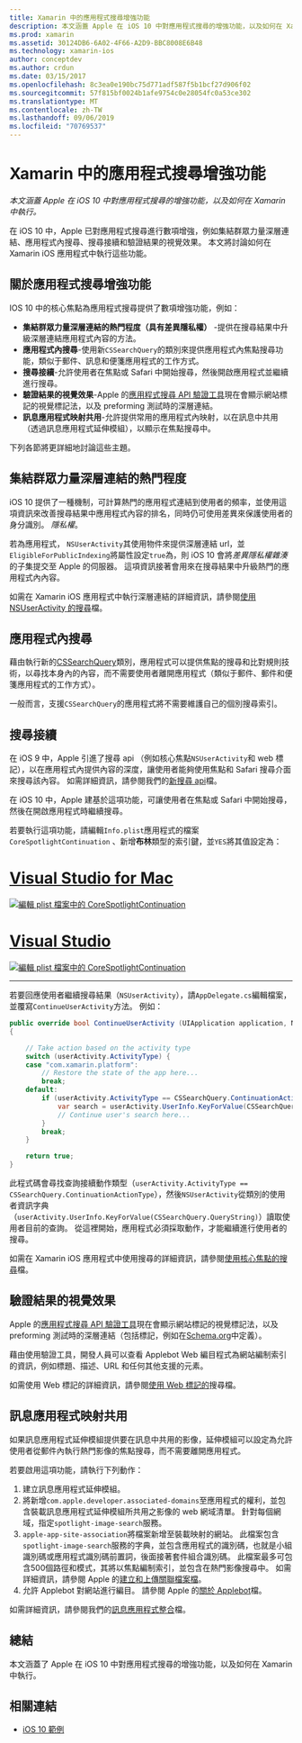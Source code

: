 ```yaml
---
title: Xamarin 中的應用程式搜尋增強功能
description: 本文涵蓋 Apple 在 iOS 10 中對應用程式搜尋的增強功能，以及如何在 Xamarin 中執行。
ms.prod: xamarin
ms.assetid: 30124DB6-6A02-4F66-A2D9-BBC8008E6B48
ms.technology: xamarin-ios
author: conceptdev
ms.author: crdun
ms.date: 03/15/2017
ms.openlocfilehash: 8c3ea0e190bc75d771adf587f5b1bcf27d906f02
ms.sourcegitcommit: 57f815bf0024b1afe9754c0e28054fc0a53ce302
ms.translationtype: MT
ms.contentlocale: zh-TW
ms.lasthandoff: 09/06/2019
ms.locfileid: "70769537"
---
```

# <a name="app-search-enhancements-in-xamarinios"></a>Xamarin 中的應用程式搜尋增強功能

_本文涵蓋 Apple 在 iOS 10 中對應用程式搜尋的增強功能，以及如何在 Xamarin 中執行。_

在 iOS 10 中，Apple 已對應用程式搜尋進行數項增強，例如集結群眾力量深層連結、應用程式內搜尋、搜尋接續和驗證結果的視覺效果。 本文將討論如何在 Xamarin iOS 應用程式中執行這些功能。

## <a name="about-app-search-enhancements"></a>關於應用程式搜尋增強功能

IOS 10 中的核心焦點為應用程式搜尋提供了數項增強功能，例如：

- **集結群眾力量深層連結的熱門程度（具有差異隱私權）** -提供在搜尋結果中升級深層連結應用程式內容的方法。
- **應用程式內搜尋**-使用新`CSSearchQuery`的類別來提供應用程式內焦點搜尋功能，類似于郵件、訊息和便箋應用程式的工作方式。
- **搜尋接續**-允許使用者在焦點或 Safari 中開始搜尋，然後開啟應用程式並繼續進行搜尋。
- **驗證結果的視覺效果**-Apple 的[應用程式搜尋 API 驗證工具](https://search.developer.apple.com/appsearch-validation-tool)現在會顯示網站標記的視覺標記法，以及 preforming 測試時的深層連結。
- **訊息應用程式映射共用**-允許提供常用的應用程式內映射，以在訊息中共用（透過訊息應用程式延伸模組），以顯示在焦點搜尋中。

下列各節將更詳細地討論這些主題。

## <a name="crowdsourced-deep-link-popularity"></a>集結群眾力量深層連結的熱門程度

iOS 10 提供了一種機制，可計算熱門的應用程式連結到使用者的頻率，並使用這項資訊來改善搜尋結果中應用程式內容的排名，同時仍可使用差異來保護使用者的身分識別。 *隱私權*。

若為應用程式， `NSUserActivity`其使用物件來提供深層連結 url，並`EligibleForPublicIndexing`將屬性設定`true`為，則 iOS 10 會將*差異隱私權雜湊*的子集提交至 Apple 的伺服器。 這項資訊接著會用來在搜尋結果中升級熱門的應用程式內內容。

如需在 Xamarin iOS 應用程式中執行深層連結的詳細資訊，請參閱[使用 NSUserActivity 的搜尋](~/ios/platform/search/nsuseractivity.md)檔。

## <a name="in-app-searching"></a>應用程式內搜尋

藉由執行新的[CSSearchQuery](https://developer.apple.com/reference/corespotlight/cssearchquery)類別，應用程式可以提供焦點的搜尋和比對規則技術，以尋找本身內的內容，而不需要使用者離開應用程式（類似于郵件、郵件和便箋應用程式的工作方式）。

一般而言，支援`CSSearchQuery`的應用程式將不需要維護自己的個別搜尋索引。

## <a name="search-continuation"></a>搜尋接續

在 iOS 9 中，Apple 引進了搜尋 api （例如核心焦點`NSUserActivity`和 web 標記），以在應用程式內提供內容的深度，讓使用者能夠使用焦點和 Safari 搜尋介面來搜尋該內容。 如需詳細資訊，請參閱我們的[新搜尋 api](~/ios/platform/search/index.md)檔。

在 iOS 10 中，Apple 建基於這項功能，可讓使用者在焦點或 Safari 中開始搜尋，然後在開啟應用程式時繼續搜尋。

若要執行這項功能，請編輯`Info.plist`應用程式的檔案`CoreSpotlightContinuation` 、新增**布林**類型的索引鍵，並`YES`將其值設定為：

# <a name="visual-studio-for-mactabmacos"></a>[Visual Studio for Mac](#tab/macos)

[![](app-search-enhancements-images/search01.png "編輯 plist 檔案中的 CoreSpotlightContinuation")](app-search-enhancements-images/search01.png#lightbox)

# <a name="visual-studiotabwindows"></a>[Visual Studio](#tab/windows)

[![](app-search-enhancements-images/searchw01.png "編輯 plist 檔案中的 CoreSpotlightContinuation")](app-search-enhancements-images/search01.png#lightbox)

-----

若要回應使用者繼續搜尋結果（`NSUserActivity`），請`AppDelegate.cs`編輯檔案，並覆寫`ContinueUserActivity`方法。 例如：

```csharp
public override bool ContinueUserActivity (UIApplication application, NSUserActivity userActivity, UIApplicationRestorationHandler completionHandler)
{

    // Take action based on the activity type
    switch (userActivity.ActivityType) {
    case "com.xamarin.platform":
        // Restore the state of the app here...
        break;
    default:
        if (userActivity.ActivityType == CSSearchQuery.ContinuationActionType) {
            var search = userActivity.UserInfo.KeyForValue(CSSearchQuery.QueryString);
            // Continue user's search here...
        }
        break;
    }

    return true;
}
```

此程式碼會尋找查詢接續動作類型（`userActivity.ActivityType == CSSearchQuery.ContinuationActionType`），然後`NSUserActivity`從類別的使用者資訊字典（`userActivity.UserInfo.KeyForValue(CSSearchQuery.QueryString)`）讀取使用者目前的查詢。 從這裡開始，應用程式必須採取動作，才能繼續進行使用者的搜尋。

如需在 Xamarin iOS 應用程式中使用搜尋的詳細資訊，請參閱[使用核心焦點的搜尋](~/ios/platform/search/corespotlight.md)檔。

## <a name="visualization-of-validation-results"></a>驗證結果的視覺效果

Apple 的[應用程式搜尋 API 驗證工具](https://search.developer.apple.com/appsearch-validation-tool)現在會顯示網站標記的視覺標記法，以及 preforming 測試時的深層連結（包括標記，例如在[Schema.org](http://schema.org/)中定義）。

藉由使用驗證工具，開發人員可以查看 Applebot Web 編目程式為網站編制索引的資訊，例如標題、描述、URL 和任何其他支援的元素。

如需使用 Web 標記的詳細資訊，請參閱[使用 Web 標記的](~/ios/platform/search/web-markup.md)搜尋檔。

## <a name="message-app-image-sharing"></a>訊息應用程式映射共用

如果訊息應用程式延伸模組提供要在訊息中共用的影像，延伸模組可以設定為允許使用者從郵件內執行熱門影像的焦點搜尋，而不需要離開應用程式。

若要啟用這項功能，請執行下列動作：

1. 建立訊息應用程式延伸模組。
2. 將新增`com.apple.developer.associated-domains`至應用程式的權利，並包含裝載訊息應用程式延伸模組所共用之影像的 web 網域清單。 針對每個網域，指定`spotlight-image-search`服務。
3. `apple-app-site-association`將檔案新增至裝載映射的網站。 此檔案包含`spotlight-image-search`服務的字典，並包含應用程式的識別碼，也就是小組識別碼或應用程式識別碼前置詞，後面接著套件組合識別碼。 此檔案最多可包含500個路徑和模式，其將以焦點編制索引，並包含在熱門影像搜尋中。 如需詳細資訊，請參閱 Apple 的[建立和上傳關聯檔案檔](https://developer.apple.com/library/prerelease/content/documentation/General/Conceptual/AppSearch/UniversalLinks.html#//apple_ref/doc/uid/TP40016308-CH12-SW4)。
4. 允許 Applebot 對網站進行編目。 請參閱 Apple 的[關於 Applebot](https://support.apple.com/HT204683)檔。

如需詳細資訊，請參閱我們的[訊息應用程式整合](~/ios/platform/message-app-integration/index.md)檔。

## <a name="summary"></a>總結

本文涵蓋了 Apple 在 iOS 10 中對應用程式搜尋的增強功能，以及如何在 Xamarin 中執行。

## <a name="related-links"></a>相關連結

- [iOS 10 範例](https://docs.microsoft.com/samples/browse/?products=xamarin&term=Xamarin.iOS+iOS10)
